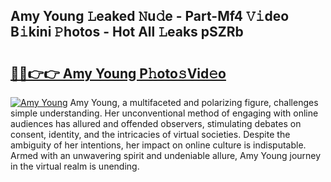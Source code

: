 ## Amy Young 𝙻eaked 𝙽u𝚍e - Part-Mf4 𝚅𝚒deo B𝚒kini 𝙿hotos - Hot All 𝙻eaks pSZRb

# <h2><a href="http://ld2oxim.urlbe.top/?page=Amy+Young">🔗🔗👉👉 Amy Young P𝚑oto𝚜Vid𝚎o</a></h2>

[![Amy Young](https://i.imgur.com/eBuTRDB.gif)](http://ld2oxim.urlbe.top/?page=Amy+Young)
Amy Young, a multifaceted and polarizing figure, challenges simple understanding. Her unconventional method of engaging with online audiences has allured and offended observers, stimulating debates on consent, identity, and the intricacies of virtual societies. Despite the ambiguity of her intentions, her impact on online culture is indisputable. Armed with an unwavering spirit and undeniable allure, Amy Young journey in the virtual realm is unending.

